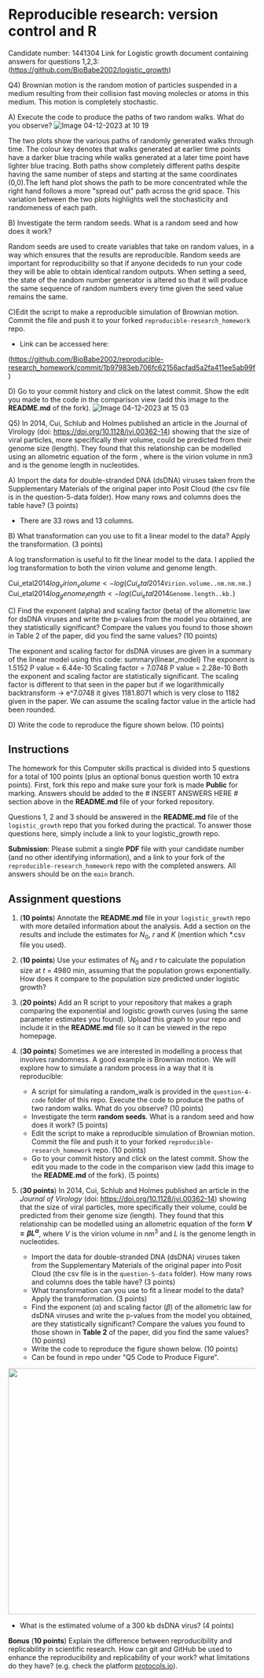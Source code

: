 # Reproducible research: version control and R

Candidate number: 	1441304
Link for Logistic growth document containing answers for questions 1,2,3:
(https://github.com/BioBabe2002/logistic_growth)

Q4) Brownian motion is the random motion of particles suspended in a medium resulting from their collision fast moving molecles or atoms in this medium. This motion is completely stochastic.

A) Execute the code to produce the paths of two random walks. What do you observe?
![Image 04-12-2023 at 10 19](https://github.com/BioBabe2002/reproducible-research_homework/assets/150148922/da7cae40-0d77-4257-af43-c46ae9056627)

The two plots show the various paths of randomly generated walks through time. The colour key denotes that walks generated at earlier time points have a darker blue tracing while walks generated at a later time point have lighter blue tracing. Both paths show completely different paths despite having the same number of steps and starting at the same coordinates (0,0).The left hand plot shows the path to be more concentrated while the right hand follows a more "spread out" path across the grid space. This variation between the two plots highlights well the stochasticity and randomeness of each path. 

B) Investigate the term random seeds. What is a random seed and how does it work?

Random seeds are used to create variables that take on random values, in a way which ensures that the results are reproducible. Random seeds are important for reproducibility so that if anyone decideds to run your code they will be able to obtain identical random outputs. When setting a seed, the state of the random number generator is altered so that it will produce the same sequence of random numbers every time given the seed value remains the same.

C)Edit the script to make a reproducible simulation of Brownian motion. Commit the file and push it to your forked `reproducible-research_homework` repo.

- Link can be accessed here:

(https://github.com/BioBabe2002/reproducible-research_homework/commit/1b97983eb706fc62156acfad5a2fa411ee5ab99f)

D) Go to your commit history and click on the latest commit. Show the edit you made to the code in the comparison view (add this image to the **README.md** of the fork).
![Image 04-12-2023 at 15 03](https://github.com/BioBabe2002/reproducible-research_homework/assets/150148922/c3c991fb-c371-4806-8a03-65d74283550c)

Q5) In 2014, Cui, Schlub and Holmes published an article in the Journal of Virology (doi: https://doi.org/10.1128/jvi.00362-14) showing that the size of viral particles, more specifically their volume, could be predicted from their genome size (length). They found that this relationship can be modelled using an allometric equation of the form , where  is the virion volume in nm3 and  is the genome length in nucleotides.

A) Import the data for double-stranded DNA (dsDNA) viruses taken from the Supplementary Materials of the original paper into Posit Cloud (the csv file is in the question-5-data folder). How many rows and columns does the table have? (3 points) 

- There are 33 rows and 13 columns.

B) What transformation can you use to fit a linear model to the data? Apply the transformation. (3 points)

A log transformation is useful to fit the linear model to the data. I applied the log transformation to both the virion volume and genome length. 

Cui_etal2014$log_virion_volume <- log(Cui_etal2014$`Virion.volume..nm.nm.nm.`)
Cui_etal2014$log_genome_length <- log(Cui_etal2014$`Genome.length..kb.`)

C) Find the exponent (alpha) and scaling factor (beta) of the allometric law for dsDNA viruses and write the p-values from the model you obtained, are they statistically significant? Compare the values you found to those shown in Table 2 of the paper, did you find the same values? (10 points)

The exponent and scaling factor for dsDNA viruses are given in a summary of the linear model using this code:
summary(linear_model)
The exponent is 1.5152
P value = 6.44e-10
Scaling factor = 7.0748
P value = 2.28e-10
Both the exponent and scaling factor are statistically significant. The scaling factor is different to that seen in the paper but if we logarithmically backtransform -> e^7.0748 it gives 1181.8071 which is very close to 1182 given in the paper. We can assume the scaling factor value in the article had been rounded.

D) Write the code to reproduce the figure shown below. (10 points)

## Instructions

The homework for this Computer skills practical is divided into 5 questions for a total of 100 points (plus an optional bonus question worth 10 extra points). First, fork this repo and make sure your fork is made **Public** for marking. Answers should be added to the # INSERT ANSWERS HERE # section above in the **README.md** file of your forked repository.

Questions 1, 2 and 3 should be answered in the **README.md** file of the `logistic_growth` repo that you forked during the practical. To answer those questions here, simply include a link to your logistic_growth repo.

**Submission**: Please submit a single **PDF** file with your candidate number (and no other identifying information), and a link to your fork of the `reproducible-research_homework` repo with the completed answers. All answers should be on the `main` branch.

## Assignment questions 

1) (**10 points**) Annotate the **README.md** file in your `logistic_growth` repo with more detailed information about the analysis. Add a section on the results and include the estimates for $N_0$, $r$ and $K$ (mention which *.csv file you used).
   
2) (**10 points**) Use your estimates of $N_0$ and $r$ to calculate the population size at $t$ = 4980 min, assuming that the population grows exponentially. How does it compare to the population size predicted under logistic growth? 

3) (**20 points**) Add an R script to your repository that makes a graph comparing the exponential and logistic growth curves (using the same parameter estimates you found). Upload this graph to your repo and include it in the **README.md** file so it can be viewed in the repo homepage.
   
4) (**30 points**) Sometimes we are interested in modelling a process that involves randomness. A good example is Brownian motion. We will explore how to simulate a random process in a way that it is reproducible:

   - A script for simulating a random_walk is provided in the `question-4-code` folder of this repo. Execute the code to produce the paths of two random walks. What do you observe? (10 points)
   - Investigate the term **random seeds**. What is a random seed and how does it work? (5 points)
   - Edit the script to make a reproducible simulation of Brownian motion. Commit the file and push it to your forked `reproducible-research_homework` repo. (10 points)
   - Go to your commit history and click on the latest commit. Show the edit you made to the code in the comparison view (add this image to the **README.md** of the fork). (5 points)

5) (**30 points**) In 2014, Cui, Schlub and Holmes published an article in the *Journal of Virology* (doi: https://doi.org/10.1128/jvi.00362-14) showing that the size of viral particles, more specifically their volume, could be predicted from their genome size (length). They found that this relationship can be modelled using an allometric equation of the form **$`V = \beta L^{\alpha}`$**, where $`V`$ is the virion volume in nm<sup>3</sup> and $`L`$ is the genome length in nucleotides.

   - Import the data for double-stranded DNA (dsDNA) viruses taken from the Supplementary Materials of the original paper into Posit Cloud (the csv file is in the `question-5-data` folder). How many rows and columns does the table have? (3 points)
   - What transformation can you use to fit a linear model to the data? Apply the transformation. (3 points)
   - Find the exponent ($\alpha$) and scaling factor ($\beta$) of the allometric law for dsDNA viruses and write the p-values from the model you obtained, are they statistically significant? Compare the values you found to those shown in **Table 2** of the paper, did you find the same values? (10 points)
   - Write the code to reproduce the figure shown below. (10 points)
   - Can be found in repo under "Q5 Code to Produce Figure".

  <p align="center">
     <img src="https://github.com/josegabrielnb/reproducible-research_homework/blob/main/question-5-data/allometric_scaling.png" width="600" height="500">
  </p>

  - What is the estimated volume of a 300 kb dsDNA virus? (4 points)

**Bonus** (**10 points**) Explain the difference between reproducibility and replicability in scientific research. How can git and GitHub be used to enhance the reproducibility and replicability of your work? what limitations do they have? (e.g. check the platform [protocols.io](https://www.protocols.io/)).
